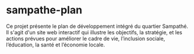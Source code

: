 # sampathe-plan
Ce projet présente le plan de développement intégré du quartier Sampathé. Il s'agit d'un site web interactif qui illustre les objectifs, la stratégie, et les actions prévues pour améliorer le cadre de vie, l’inclusion sociale, l’éducation, la santé et l’économie locale.
